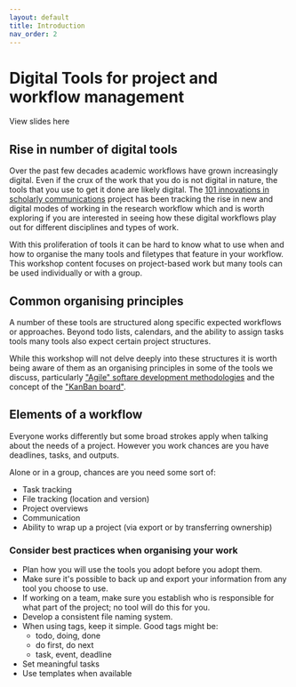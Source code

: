 ```yaml
---
layout: default
title: Introduction
nav_order: 2
---
```


# Digital Tools for project and workflow management

View slides here

## Rise in number of digital tools

Over the past few decades academic workflows have grown increasingly digital. Even if the crux of the work that you do is not digital in nature, the tools that you use to get it done are likely digital. The [101 innovations in scholarly communications](https://101innovations.wordpress.com/workflows/) project has been tracking the rise in new and digital modes of working in the research workflow which and is worth exploring if you are interested in seeing how these digital workflows play out for different disciplines and types of work.

With this proliferation of tools it can be hard to know what to use when and how to organise the many tools and filetypes that feature in your workflow. This workshop content focuses on project-based work but many tools can be used individually or with a group.

## Common organising principles

A number of these tools are structured along specific expected workflows or approaches. Beyond todo lists, calendars, and the ability to assign tasks tools many tools also expect certain project structures.

While this workshop will not delve deeply into these structures it is worth being aware of them as an organising principles in some of the tools we discuss, particularly ["Agile" softare development methodologies](https://www.agilealliance.org/agile101/) and the concept of the ["KanBan board"](https://www.agilealliance.org/glossary/kanban-board/).

## Elements of a workflow
Everyone works differently but some broad strokes apply when talking about the needs of a project. However you work chances are you have deadlines, tasks, and outputs.

Alone or in a group, chances are you need some sort of:
* Task tracking
* File tracking (location and version)
* Project overviews
* Communication
* Ability to wrap up a project (via export or by transferring ownership)

### Consider best practices when organising your work

* Plan how you will use the tools you adopt before you adopt them.
* Make sure it's possible to back up and export your information from any tool you choose to use.
* If working on a team, make sure you establish who is responsible for what part of the project; no tool will do this for you.
* Develop a consistent file naming system.
* When using tags, keep it simple. Good tags might be:
  * todo, doing, done
  * do first, do next
  * task, event, deadline
* Set meaningful tasks
* Use templates when available
